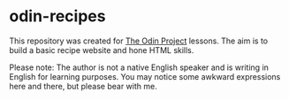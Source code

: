 # odin-recipes
This repository was created for [The Odin Project](https://www.theodinproject.com/) lessons.
The aim is to build a basic recipe website and hone HTML skills.

Please note:
The author is not a native English speaker and is writing in English for learning purposes.
You may notice some awkward expressions here and there, but please bear with me.